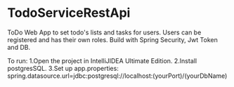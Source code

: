 # TodoServiceRestApi
ToDo Web App to set todo's lists and tasks for users. Users can be registered and has their own roles.
Build with Spring Security, Jwt Token and DB.

To run:
1.Open the project in IntelliJIDEA Ultimate Edition.
2.Install  postgresSQL.
3.Set up app.properties: spring.datasource.url=jdbc:postgresql://localhost:(yourPort)/(yourDbName)
